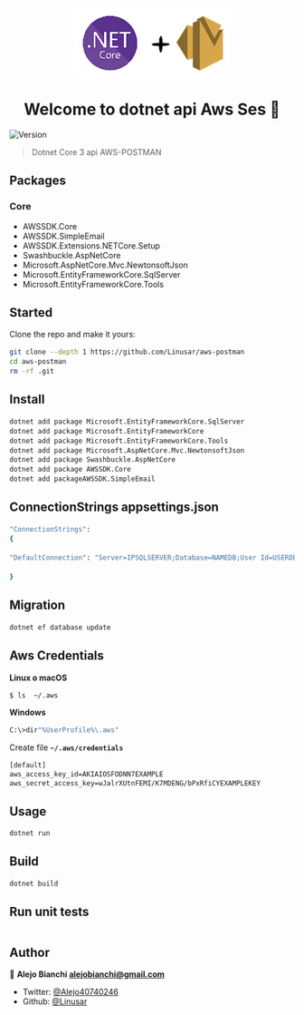 <p align="center">
	<a href="https://github.com/Linusar/aws-postman"  target="_blank">
	<img  align="center"  alt="pineapple"  src="https://raw.githubusercontent.com/Linusar/aws-postman/master/public/img/dotnetses.png"  />
	</a>
</p>
<h1 align="center">Welcome to dotnet api Aws Ses 👋</h1>
<p>
  <img alt="Version" src="https://img.shields.io/badge/version-0.1.0-blue.svg?cacheSeconds=2592000" />
</p>

> Dotnet Core 3 api AWS-POSTMAN

## Packages

### Core

- AWSSDK.Core
- AWSSDK.SimpleEmail
- AWSSDK.Extensions.NETCore.Setup
- Swashbuckle.AspNetCore
- Microsoft.AspNetCore.Mvc.NewtonsoftJson
- Microsoft.EntityFrameworkCore.SqlServer
- Microsoft.EntityFrameworkCore.Tools

## Started

Clone the repo and make it yours:

```bash
git clone --depth 1 https://github.com/Linusar/aws-postman
cd aws-postman
rm -rf .git
```

## Install

```sh
dotnet add package Microsoft.EntityFrameworkCore.SqlServer
dotnet add package Microsoft.EntityFrameworkCore
dotnet add package Microsoft.EntityFrameworkCore.Tools
dotnet add package Microsoft.AspNetCore.Mvc.NewtonsoftJson
dotnet add package Swashbuckle.AspNetCore
dotnet add package AWSSDK.Core
dotnet add packageAWSSDK.SimpleEmail
```

## ConnectionStrings appsettings.json

```sh
"ConnectionStrings":
{

"DefaultConnection": "Server=IPSQLSERVER;Database=NAMEDB;User Id=USERDB;password=PASSWORDDB;Trusted_Connection=False;MultipleActiveResultSets=true;"

}
```

## Migration

```sh
dotnet ef database update
```

## Aws Credentials

**Linux o macOS**

```sh
$ ls  ~/.aws
```

**Windows**

```sh
C:\>dir"%UserProfile%\.aws"
```

Create file
**`~/.aws/credentials`**

```
[default]
aws_access_key_id=AKIAIOSFODNN7EXAMPLE
aws_secret_access_key=wJalrXUtnFEMI/K7MDENG/bPxRfiCYEXAMPLEKEY
```

## Usage

```sh
dotnet run
```

## Build

```sh
dotnet build
```

## Run unit tests

```sh

```

## Author

👤 **Alejo Bianchi <alejobianchi@gmail.com>**

- Twitter: [@Alejo40740246](https://twitter.com/Alejo40740246)
- Github: [@Linusar](https://github.com/Linusar)

